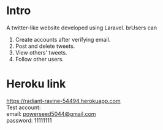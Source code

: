 # Intro
A twitter-like website developed using Laravel. 
brUsers can 
1. Create accounts after verifying email.
2. Post and delete tweets.
3. View others' tweets.
4. Follow other users.
# Heroku link
https://radiant-ravine-54494.herokuapp.com
<br>
Test account:
<br>
email: powerseed5044@gmail.com
<br>
password: 11111111 
